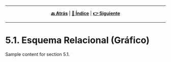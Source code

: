 <hr>
<div align="center">
 
[**🔙 Atrás**](../5.md) | [**📜 Índice**](../../README.md) | [**👉 Siguiente**](../5.2/5.2.md)

</div>
<hr>

# 5.1. Esquema Relacional (Gráfico)

Sample content for section 5.1.
